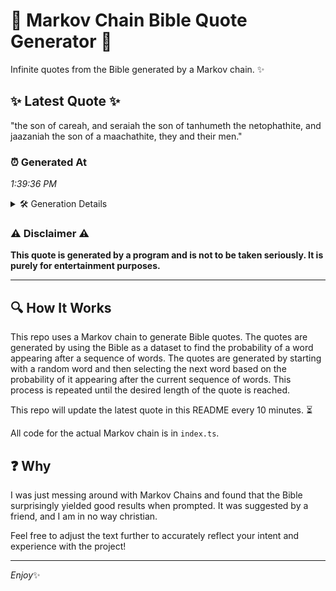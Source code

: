 # 📖 Markov Chain Bible Quote Generator 📖

Infinite quotes from the Bible generated by a Markov chain. ✨

## ✨ Latest Quote ✨
"the son of careah, and seraiah the son of tanhumeth the netophathite, and jaazaniah the son of a maachathite, they and their men."

### ⏰ Generated At
*1:39:36 PM*

<details>
    <summary>🛠️ Generation Details</summary>
    <p>
        <strong>🌱 Seed:</strong> the<br>
        <strong>🔄 Iterations:</strong> 22<br>
        <strong>📜 Context History:</strong><br>[ the ]: son<br>[ the, son ]: of<br>[ the, son, of ]: careah,<br>[ the, son, of, careah, ]: and<br>[ the, son, of, careah,, and ]: seraiah<br>[ the, son, of, careah,, and, seraiah ]: the<br>[ son, of, careah,, and, seraiah, the ]: son<br>[ of, careah,, and, seraiah, the, son ]: of<br>[ careah,, and, seraiah, the, son, of ]: tanhumeth<br>[ and, seraiah, the, son, of, tanhumeth ]: the<br>[ seraiah, the, son, of, tanhumeth, the ]: netophathite,<br>[ the, son, of, tanhumeth, the, netophathite, ]: and<br>[ son, of, tanhumeth, the, netophathite,, and ]: jaazaniah<br>[ of, tanhumeth, the, netophathite,, and, jaazaniah ]: the<br>[ tanhumeth, the, netophathite,, and, jaazaniah, the ]: son<br>[ the, netophathite,, and, jaazaniah, the, son ]: of<br>[ netophathite,, and, jaazaniah, the, son, of ]: a<br>[ and, jaazaniah, the, son, of, a ]: maachathite,<br>[ jaazaniah, the, son, of, a, maachathite, ]: they<br>[ the, son, of, a, maachathite,, they ]: and<br>[ son, of, a, maachathite,, they, and ]: their<br>[ of, a, maachathite,, they, and, their ]: men.<br>
    </p>
</details>

### ⚠️ Disclaimer ⚠️
**This quote is generated by a program and is not to be taken seriously. It is purely for entertainment purposes.**

---

## 🔍 How It Works

This repo uses a Markov chain to generate Bible quotes. The quotes are generated by using the Bible as a dataset to find the probability of a word appearing after a sequence of words. The quotes are generated by starting with a random word and then selecting the next word based on the probability of it appearing after the current sequence of words. This process is repeated until the desired length of the quote is reached.

This repo will update the latest quote in this README every 10 minutes. ⏳

All code for the actual Markov chain is in `index.ts`.

## ❓ Why

I was just messing around with Markov Chains and found that the Bible surprisingly yielded good results when prompted. 
It was suggested by a friend, and I am in no way christian.

Feel free to adjust the text further to accurately reflect your intent and experience with the project!

---

*Enjoy*✨
